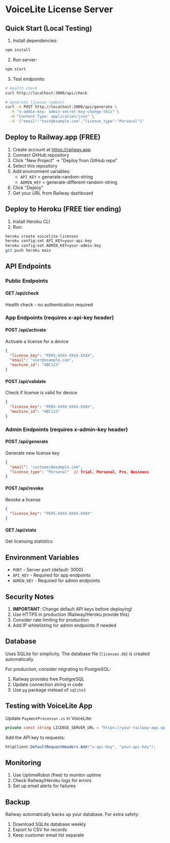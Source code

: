 # VoiceLite License Server

## Quick Start (Local Testing)

1. Install dependencies:
```bash
npm install
```

2. Run server:
```bash
npm start
```

3. Test endpoints:
```bash
# Health check
curl http://localhost:3000/api/check

# Generate license (admin)
curl -X POST http://localhost:3000/api/generate \
  -H "x-admin-key: admin-secret-key-change-this" \
  -H "Content-Type: application/json" \
  -d '{"email":"test@example.com","license_type":"Personal"}'
```

## Deploy to Railway.app (FREE)

1. Create account at https://railway.app
2. Connect GitHub repository
3. Click "New Project" → "Deploy from GitHub repo"
4. Select this repository
5. Add environment variables:
   - `API_KEY` = generate-random-string
   - `ADMIN_KEY` = generate-different-random-string
6. Click "Deploy"
7. Get your URL from Railway dashboard

## Deploy to Heroku (FREE tier ending)

1. Install Heroku CLI
2. Run:
```bash
heroku create voicelite-licenses
heroku config:set API_KEY=your-api-key
heroku config:set ADMIN_KEY=your-admin-key
git push heroku main
```

## API Endpoints

### Public Endpoints

#### GET /api/check
Health check - no authentication required

### App Endpoints (requires x-api-key header)

#### POST /api/activate
Activate a license for a device
```json
{
  "license_key": "PERS-XXXX-XXXX-XXXX",
  "email": "user@example.com",
  "machine_id": "ABC123"
}
```

#### POST /api/validate
Check if license is valid for device
```json
{
  "license_key": "PERS-XXXX-XXXX-XXXX",
  "machine_id": "ABC123"
}
```

### Admin Endpoints (requires x-admin-key header)

#### POST /api/generate
Generate new license key
```json
{
  "email": "customer@example.com",
  "license_type": "Personal"  // Trial, Personal, Pro, Business
}
```

#### POST /api/revoke
Revoke a license
```json
{
  "license_key": "PERS-XXXX-XXXX-XXXX"
}
```

#### GET /api/stats
Get licensing statistics

## Environment Variables

- `PORT` - Server port (default: 3000)
- `API_KEY` - Required for app endpoints
- `ADMIN_KEY` - Required for admin endpoints

## Security Notes

1. **IMPORTANT**: Change default API keys before deploying!
2. Use HTTPS in production (Railway/Heroku provide this)
3. Consider rate limiting for production
4. Add IP whitelisting for admin endpoints if needed

## Database

Uses SQLite for simplicity. The database file (`licenses.db`) is created automatically.

For production, consider migrating to PostgreSQL:
1. Railway provides free PostgreSQL
2. Update connection string in code
3. Use `pg` package instead of `sqlite3`

## Testing with VoiceLite App

Update `PaymentProcessor.cs` in VoiceLite:
```csharp
private const string LICENSE_SERVER_URL = "https://your-railway-app.up.railway.app";
```

Add the API key to requests:
```csharp
httpClient.DefaultRequestHeaders.Add("x-api-key", "your-api-key");
```

## Monitoring

1. Use UptimeRobot (free) to monitor uptime
2. Check Railway/Heroku logs for errors
3. Set up email alerts for failures

## Backup

Railway automatically backs up your database. For extra safety:
1. Download SQLite database weekly
2. Export to CSV for records
3. Keep customer email list separate